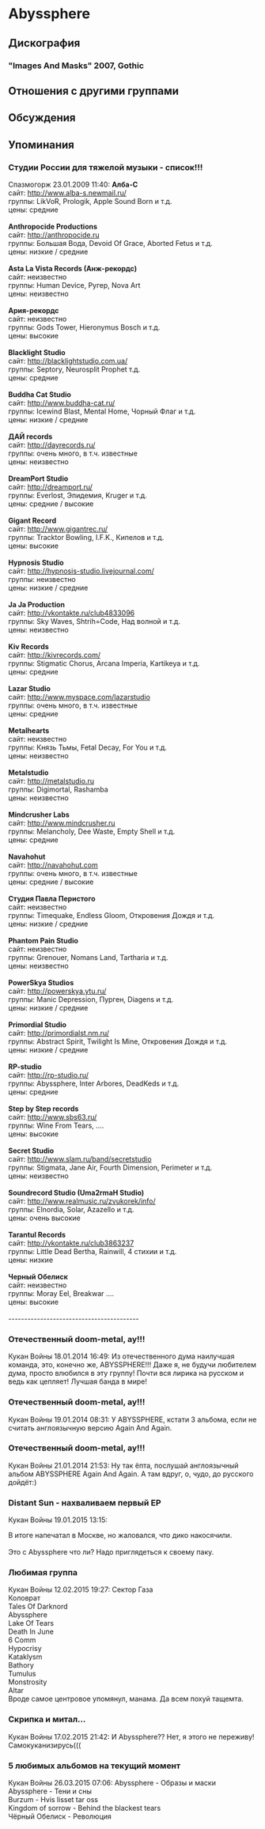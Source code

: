 # Abyssphere



## Дискография

### "Images And Masks" 2007, Gothic




## Отношения с другими группами


## Обсуждения


## Упоминания

### Студии России для тяжелой музыки - список!!! 

Спазмогорж 23.01.2009 11:40:
<B>Алба-С</B><BR>сайт: <A HREF="http://www.alba-s.newmail.ru/" TARGET="_blank">http://www.alba-s.newmail.ru/</A><BR>группы: LikVoR, Prologik, Apple Sound Born и т.д.<BR>цены: средние<BR><BR><B>Anthropocide Productions</B><BR>сайт: <A HREF="http://anthropocide.ru" TARGET="_blank">http://anthropocide.ru</A><BR>группы: Большая Вода, Devoid Of Grace, Aborted Fetus и т.д.<BR>цены: низкие / средние<BR><BR><B>Asta La Vista Records (Aнж-рекордс)</B><BR>сайт: неизвестно<BR>группы: Human Device, Ругер, Nova Art<BR>цены: неизвестно<BR><BR><B>Aрия-рекордс</B><BR>сайт: неизвестно<BR>группы: Gods Tower, Hieronymus Bosch и т.д.<BR>цены: высокие<BR><BR><B>Blacklight Studio</B><BR>сайт: <A HREF="http://blacklightstudio.com.ua/" TARGET="_blank">http://blacklightstudio.com.ua/</A><BR>группы: Septory, Neurosplit Prophet т.д.<BR>цены: средние<BR><BR><B>Buddha Cat Studio</B><BR>сайт: <A HREF="http://www.buddha-cat.ru/" TARGET="_blank">http://www.buddha-cat.ru/</A><BR>группы: Icewind Blast, Mental Home, Чорный Флаг и т.д.<BR>цены: низкие / средние<BR><BR><B>ДАЙ records</B><BR>сайт: <A HREF="http://dayrecords.ru/" TARGET="_blank">http://dayrecords.ru/</A><BR>группы: очень много, в т.ч. известные<BR>цены: неизвестно<BR><BR><B>DreamPort Studio</B><BR>сайт: <A HREF="http://dreamport.ru/" TARGET="_blank">http://dreamport.ru/</A><BR>группы: Everlost, Эпидемия, Kruger и т.д.<BR>цены: средние / высокие<BR><BR><B>Gigant Record</B><BR>сайт: <A HREF="http://www.gigantrec.ru/" TARGET="_blank">http://www.gigantrec.ru/</A><BR>группы: Tracktor Bowling, I.F.K., Кипелов и т.д.<BR>цены: высокие<BR><BR><B>Hypnosis Studio</B><BR>сайт: <A HREF="http://hypnosis-studio.livejournal.com/" TARGET="_blank">http://hypnosis-studio.livejournal.com/</A><BR>группы: неизвестно<BR>цены: низкие / средние<BR><BR><B>Ja Ja Production</B><BR>сайт: <A HREF="http://vkontakte.ru/club4833096" TARGET="_blank">http://vkontakte.ru/club4833096</A><BR>группы: Sky Waves, Shtrih=Code, Над волной и т.д.<BR>цены: неизвестно<BR><BR><B>Kiv Records</B><BR>сайт: <A HREF="http://kivrecords.com/" TARGET="_blank">http://kivrecords.com/</A><BR>группы: Stigmatic Chorus, Arcana Imperia, Kartikeya и т.д.<BR>цены: средние<BR><BR><B>Lazar Studio</B><BR>сайт: <A HREF="http://www.myspace.com/lazarstudio" TARGET="_blank">http://www.myspace.com/lazarstudio</A><BR>группы: очень много, в т.ч. известные<BR>цены: средние<BR><BR><B>Metalhearts</B><BR>сайт: неизвестно<BR>группы: Князь Тьмы, Fetal Decay, For You и т.д.<BR>цены: неизвестно<BR><BR><B>Metalstudio</B><BR>сайт: <A HREF="http://metalstudio.ru" TARGET="_blank">http://metalstudio.ru</A><BR>группы: Digimortal, Rashamba<BR>цены: неизвестно<BR><BR><B>Mindcrusher Labs</B><BR>сайт: <A HREF="http://www.mindcrusher.ru" TARGET="_blank">http://www.mindcrusher.ru</A><BR>группы: Melancholy, Dee Waste, Empty Shell и т.д.<BR>цены: средние<BR><BR><B>Navahohut</B><BR>сайт: <A HREF="http://navahohut.com" TARGET="_blank">http://navahohut.com</A><BR>группы: очень много, в т.ч. известные<BR>цены: средние / высокие<BR><BR><B>Студия Павла Перистого</B><BR>сайт: неизвестно<BR>группы: Timequake, Endless Gloom, Откровения Дождя и т.д.<BR>цены: низкие / средние<BR><BR><B>Phantom Pain Studio</B><BR>сайт: неизвестно<BR>группы: Grenouer, Nomans Land, Tartharia и т.д.<BR>цены: неизвестно<BR><BR><B>PowerSkya Studios</B><BR>сайт: <A HREF="http://powerskya.ytu.ru/" TARGET="_blank">http://powerskya.ytu.ru/</A><BR>группы: Manic Depression, Пурген, Diagens и т.д.<BR>цены: низкие / средние<BR><BR><B>Primordial Studio</B><BR>сайт: <A HREF="http://primordialst.nm.ru/" TARGET="_blank">http://primordialst.nm.ru/</A><BR>группы: Abstract Spirit, Twilight Is Mine, Откровения Дождя и т.д.<BR>цены: низкие / средние<BR><BR><B>RP-studio</B><BR>сайт: <A HREF="http://rp-studio.ru/" TARGET="_blank">http://rp-studio.ru/</A><BR>группы: Abyssphere, Inter Arbores, DeadKeds и т.д.<BR>цены: средние<BR><BR><B>Step by Step records</B><BR>сайт: <A HREF="http://www.sbs63.ru/" TARGET="_blank">http://www.sbs63.ru/</A><BR>группы: Wine From Tears, ....<BR>цены: высокие<BR><BR><B>Secret Studio</B><BR>сайт: <A HREF="http://www.slam.ru/band/secretstudio" TARGET="_blank">http://www.slam.ru/band/secretstudio</A><BR>группы: Stigmata, Jane Air, Fourth Dimension, Perimeter и т.д.<BR>цены: неизвестно<BR><BR><B>Soundrecord Studio (Uma2rmaH Studio)</B><BR>сайт: <A HREF="http://www.realmusic.ru/zvukorek/info/" TARGET="_blank">http://www.realmusic.ru/zvukorek/info/</A><BR>группы: Elnordia, Solar, Azazello и т.д.<BR>цены: очень высокие<BR><BR><B>Tarantul Records</B><BR>сайт: <A HREF="http://vkontakte.ru/club3863237" TARGET="_blank">http://vkontakte.ru/club3863237</A><BR>группы: Little Dead Bertha, Rainwill, 4 стихии и т.д.<BR>цены: низкие<BR><BR><B>Черный Обелиск</B><BR>сайт: неизвестно<BR>группы: Moray Eel, Breakwar ....<BR>цены: высокие <BR><BR>-----------------------------------------

### Отечественный doom-metal, ау!!!

Кукан Войны 18.01.2014 16:49:
Из отечественного дума наилучшая команда, это, конечно же, ABYSSPHERE!!! Даже я, не будучи любителем дума, просто влюбился в эту группу! Почти вся лирика на русском и ведь как цепляет! Лучшая банда в мире!

### Отечественный doom-metal, ау!!!

Кукан Войны 19.01.2014 08:31:
У ABYSSPHERE, кстати 3 альбома, если не считать англоязычную версию Again And Again.

### Отечественный doom-metal, ау!!!

Кукан Войны 21.01.2014 21:53:
Ну так ёпта, послушай англоязычный альбом ABYSSPHERE Again And Again. А там вдруг, о, чудо, до русского дойдёт:)

### Distant Sun - нахваливаем первый EP

Кукан Войны 19.01.2015 13:15:
<DIV CLASS="quote">В итоге напечатал в Москве, но жаловался, что дико накосячили.</DIV><BR>Это с Abyssphere что ли? Надо приглядеться к своему паку.

### Любимая группа

Кукан Войны 12.02.2015 19:27:
Сектор Газа<BR>Коловрат<BR>Tales Of Darknord<BR>Abyssphere<BR>Lake Of Tears<BR>Death In June<BR>6 Comm<BR>Hypocrisy <BR>Kataklysm<BR>Bathory<BR>Tumulus<BR>Monstrosity<BR>Altar<BR>Вроде самое центровое упомянул, манама. Да всем похуй тащемта.

### Скрипка и митал...

Кукан Войны 17.02.2015 21:42:
И Abyssphere?? Нет, я этого не переживу! Самокуканизирусь(((

### 5 любимых альбомов на текущий момент

Кукан Войны 26.03.2015 07:06:
Abyssphere - Образы и маски<BR>Abyssphere - Тени и сны<BR>Burzum - Hvis lisset tar oss<BR>Kingdom of sorrow - Behind the blackest tears<BR>Чёрный Обелиск - Революция

